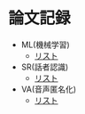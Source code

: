 # 論文記録

- ML(機械学習)
    - [リスト](ML/list.md)
- SR(話者認識)
    - [リスト](SR/list.md)
- VA(音声匿名化)
    - [リスト](VA/list.md)
